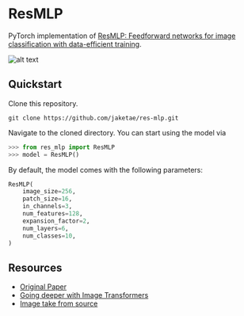 # ResMLP

PyTorch implementation of [ResMLP: Feedforward networks for image classification with data-efficient training](https://arxiv.org/abs/2105.03404).

![alt text](https://pic4.zhimg.com/80/v2-1e4448bd4f9fcb91870a9138d227679f_1440w.jpg)

## Quickstart

Clone this repository.

```
git clone https://github.com/jaketae/res-mlp.git
```

Navigate to the cloned directory. You can start using the model via

```python
>>> from res_mlp import ResMLP
>>> model = ResMLP()
```

By default, the model comes with the following parameters:

```python
ResMLP(
    image_size=256,
    patch_size=16,
    in_channels=3,
    num_features=128,
    expansion_factor=2,
    num_layers=6,
    num_classes=10,
)
```

## Resources

-   [Original Paper](https://arxiv.org/abs/2105.03404)
-   [Going deeper with Image Transformers](https://arxiv.org/abs/2103.17239)
-   [Image take from source](https://zhuanlan.zhihu.com/p/371049713)
